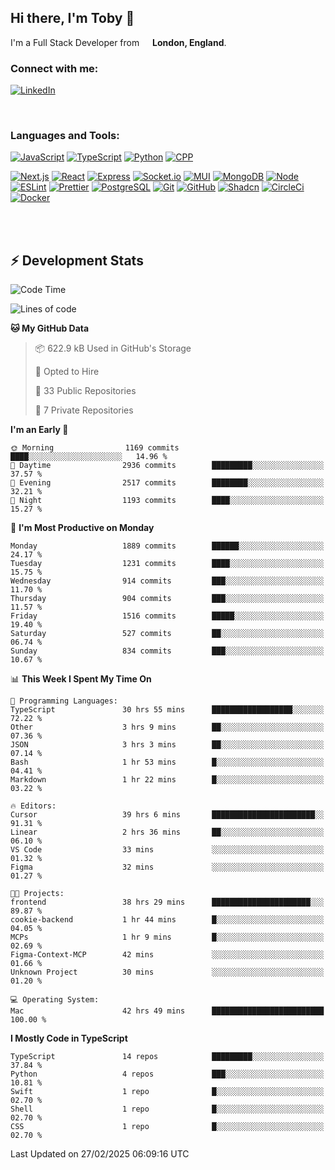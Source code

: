 ## Hi there, I'm Toby 👋

I'm a Full Stack Developer from <img src="https://cdn-icons-png.flaticon.com/512/197/197374.png" width="13" /> **London, England**.

### Connect with me:

[![LinkedIn][linkedin-shield]][linkedin-url]

<br />

### Languages and Tools:

[![JavaScript][JavaScript]][JavaScript-url] [![TypeScript][TypeScript]][TypeScript-url] [![Python][Python]][Python-url] [![CPP][CPP]][CPP-url]

[![Next.js][Next.js]][Next-url] [![React][React.js]][React-url] [![Express][Express.js]][Express-url] [![Socket.io][SocketIo]][SocketIo-url] [![MUI][MUI]][MUI-url] [![MongoDB][MongoDB]][Mongo-url] [![Node][Node.js]][Node-url] [![ESLint][ESLint]][ESLint-url] [![Prettier][Prettier]][Prettier-url] [![PostgreSQL][PostgreSQL]][PostgreSQL-url] [![Git][Git]][Git-url] [![GitHub][GitHub]][GitHub-url] [![Shadcn][Shadcn]][Shadcn-url] [![CircleCi][CircleCi]][CircleCi-url] [![Docker][Docker]][Docker-url]

<br />
<br />

## :zap: Development Stats

<!--START_SECTION:waka-->
![Code Time](http://img.shields.io/badge/Code%20Time-1%2C232%20hrs%2033%20mins-blue)

![Lines of code](https://img.shields.io/badge/From%20Hello%20World%20I%27ve%20Written-3.3%20million%20lines%20of%20code-blue)

**🐱 My GitHub Data** 

> 📦 622.9 kB Used in GitHub's Storage 
 > 
> 💼 Opted to Hire
 > 
> 📜 33 Public Repositories 
 > 
> 🔑 7 Private Repositories 
 > 
**I'm an Early 🐤** 

```text
🌞 Morning                1169 commits        ████░░░░░░░░░░░░░░░░░░░░░   14.96 % 
🌆 Daytime                2936 commits        █████████░░░░░░░░░░░░░░░░   37.57 % 
🌃 Evening                2517 commits        ████████░░░░░░░░░░░░░░░░░   32.21 % 
🌙 Night                  1193 commits        ████░░░░░░░░░░░░░░░░░░░░░   15.27 % 
```
📅 **I'm Most Productive on Monday** 

```text
Monday                   1889 commits        ██████░░░░░░░░░░░░░░░░░░░   24.17 % 
Tuesday                  1231 commits        ████░░░░░░░░░░░░░░░░░░░░░   15.75 % 
Wednesday                914 commits         ███░░░░░░░░░░░░░░░░░░░░░░   11.70 % 
Thursday                 904 commits         ███░░░░░░░░░░░░░░░░░░░░░░   11.57 % 
Friday                   1516 commits        █████░░░░░░░░░░░░░░░░░░░░   19.40 % 
Saturday                 527 commits         ██░░░░░░░░░░░░░░░░░░░░░░░   06.74 % 
Sunday                   834 commits         ███░░░░░░░░░░░░░░░░░░░░░░   10.67 % 
```


📊 **This Week I Spent My Time On** 

```text
💬 Programming Languages: 
TypeScript               30 hrs 55 mins      ██████████████████░░░░░░░   72.22 % 
Other                    3 hrs 9 mins        ██░░░░░░░░░░░░░░░░░░░░░░░   07.36 % 
JSON                     3 hrs 3 mins        ██░░░░░░░░░░░░░░░░░░░░░░░   07.14 % 
Bash                     1 hr 53 mins        █░░░░░░░░░░░░░░░░░░░░░░░░   04.41 % 
Markdown                 1 hr 22 mins        █░░░░░░░░░░░░░░░░░░░░░░░░   03.22 % 

🔥 Editors: 
Cursor                   39 hrs 6 mins       ███████████████████████░░   91.31 % 
Linear                   2 hrs 36 mins       ██░░░░░░░░░░░░░░░░░░░░░░░   06.10 % 
VS Code                  33 mins             ░░░░░░░░░░░░░░░░░░░░░░░░░   01.32 % 
Figma                    32 mins             ░░░░░░░░░░░░░░░░░░░░░░░░░   01.27 % 

🐱‍💻 Projects: 
frontend                 38 hrs 29 mins      ██████████████████████░░░   89.87 % 
cookie-backend           1 hr 44 mins        █░░░░░░░░░░░░░░░░░░░░░░░░   04.05 % 
MCPs                     1 hr 9 mins         █░░░░░░░░░░░░░░░░░░░░░░░░   02.69 % 
Figma-Context-MCP        42 mins             ░░░░░░░░░░░░░░░░░░░░░░░░░   01.66 % 
Unknown Project          30 mins             ░░░░░░░░░░░░░░░░░░░░░░░░░   01.20 % 

💻 Operating System: 
Mac                      42 hrs 49 mins      █████████████████████████   100.00 % 
```

**I Mostly Code in TypeScript** 

```text
TypeScript               14 repos            █████████░░░░░░░░░░░░░░░░   37.84 % 
Python                   4 repos             ███░░░░░░░░░░░░░░░░░░░░░░   10.81 % 
Swift                    1 repo              █░░░░░░░░░░░░░░░░░░░░░░░░   02.70 % 
Shell                    1 repo              █░░░░░░░░░░░░░░░░░░░░░░░░   02.70 % 
CSS                      1 repo              █░░░░░░░░░░░░░░░░░░░░░░░░   02.70 % 
```




 Last Updated on 27/02/2025 06:09:16 UTC
<!--END_SECTION:waka-->


<!-- MARKDOWN LINKS & IMAGES -->
<!-- https://www.markdownguide.org/basic-syntax/#reference-style-links -->

[CPP-url]: https://cplusplus.com/
[CPP]: https://img.shields.io/badge/-C++-blue?style=for-the-badge&logo=cplusplus
[JavaScript-url]: https://developer.mozilla.org/en-US/docs/Web/JavaScript
[JavaScript]: https://shields.io/badge/JavaScript-F7DF1E?logo=JavaScript&logoColor=000&style=for-the-badge
[TypeScript-url]: https://www.typescriptlang.org/
[TypeScript]: https://shields.io/badge/TypeScript-3178C6?logo=TypeScript&logoColor=FFF&style=for-the-badge
[Python-url]: https://www.python.org/
[Python]: https://img.shields.io/badge/python-3670A0?style=for-the-badge&logo=python&logoColor=ffdd54
[linkedin-shield]: https://img.shields.io/badge/LinkedIn-0077B5?style=for-the-badge&logo=linkedin&logoColor=white
[linkedin-url]: https://linkedin.com/in/toby-dixon-smith/
[Next.js]: https://img.shields.io/badge/next.js-000000?style=for-the-badge&logo=nextdotjs&logoColor=white
[Next-url]: https://nextjs.org/
[React.js]: https://img.shields.io/badge/React-20232A?style=for-the-badge&logo=react&logoColor=61DAFB
[React-url]: https://reactjs.org/
[Express.js]: https://img.shields.io/badge/Express.js-404D59?style=for-the-badge&logo=express
[Express-url]: https://expressjs.com/
[Node.js]: https://img.shields.io/badge/Node.js-43853D?style=for-the-badge&logo=node.js&logoColor=white
[Node-url]: https://nodejs.org/
[MongoDB]: https://img.shields.io/badge/MongoDB-4EA94B?style=for-the-badge&logo=mongodb&logoColor=white
[Mongo-url]: https://www.mongodb.com/
[ESLint]: https://img.shields.io/badge/eslint-3A33D1?style=for-the-badge&logo=eslint&logoColor=white
[ESLint-url]: https://eslint.org/
[Prettier]: https://img.shields.io/badge/prettier-1A2C34?style=for-the-badge&logo=prettier&logoColor=F7BA3E
[Prettier-url]: https://prettier.io/
[SocketIo-url]: https://socket.io/
[SocketIo]: https://img.shields.io/badge/Socket.io-010101?style=for-the-badge&logo=socket.io&badgeColor=010101
[MUI-url]: https://mui.com/
[MUI]: https://img.shields.io/badge/MUI-%230081CB.svg?style=for-the-badge&logo=mui&logoColor=white
[PostgreSQL-url]: https://www.postgresql.org/
[PostgreSQL]: https://img.shields.io/badge/postgresql-4169e1?style=for-the-badge&logo=postgresql&logoColor=white
[Git-url]: https://git-scm.com/
[Git]: https://img.shields.io/badge/GIT-E44C30?style=for-the-badge&logo=git&logoColor=white
[GitHub-url]: https://github.com/
[GitHub]: https://img.shields.io/badge/GitHub-100000?style=for-the-badge&logo=github&logoColor=white
[Shadcn-url]: https://ui.shadcn.com/
[Shadcn]: https://img.shields.io/badge/shadcn%2Fui-000?logo=shadcnui&logoColor=fff&style=for-the-badge
[CircleCi-url]: https://ui.shadcn.com/
[CircleCi]: https://img.shields.io/badge/circleci-343434?logo=circleci&logoColor=fff&style=for-the-badge
[Docker-url]: https://ui.shadcn.com/
[Docker]: https://img.shields.io/badge/docker-2496ED?logo=docker&logoColor=fff&style=for-the-badge
